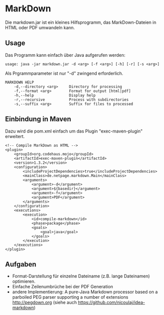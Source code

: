 # MarkDown
Die markdown.jar ist ein kleines Hilfsprogramm, das MarkDown-Dateien in HTML oder PDF umwandeln kann.

## Usage
Das Programm kann einfach über Java aufgerufen werden:

    usage: java -jar markdown.jar -d <arg> [-f <arg>] [-h] [-r] [-s <arg>]

Als Prgrammparameter ist nur "-d" zwingend erforderlich.

    MARKDOWN HELP
        -d,--directory <arg>     Directory for processing
        -f,--format <arg>        Format for output [html|pdf]
        -h,--help                Display help
        -r,--recursive           Process with subdirectories
        -s,--suffix <arg>        Suffix for files to processed

## Einbindung in Maven
Dazu wird die pom.xml einfach um das Plugin "exec-maven-plugin" erweitert.

    <!-- Compile MarkDown as HTML -->
    <plugin>
        <groupId>org.codehaus.mojo</groupId>
        <artifactId>exec-maven-plugin</artifactId>
        <version>1.3.2</version>
        <configuration>
            <includeProjectDependencies>true</includeProjectDependencies>
            <mainClass>de.netpage.markdown.Main</mainClass>
            <arguments>
                <argument>-d</argument>
                <argument>${basedir}</argument>
                <argument>-f</argument>
                <argument>PDF</argument>
            </arguments>
        </configuration>
        <executions>
            <execution>
                <id>compile-markdown</id>
                <phase>package</phase>
                <goals>
                    <goal>java</goal>
                </goals>
            </execution>
        </executions>
    </plugin>

## Aufgaben
 - Format-Darstellung für einzelne Dateiname (z.B. lange Dateinamen) optimieren. 
 - Einfache Zeilenumbrüche bei der PDF Generation
 - andere Implementierung: A pure-Java Markdown processor based on a parboiled PEG parser supporting a
number of extensions http://pegdown.org (siehe auch https://github.com/nicoulaj/idea-markdown)
